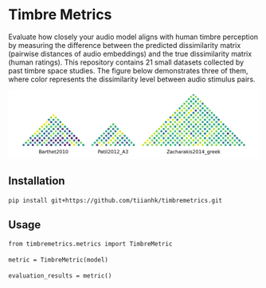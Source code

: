 # Timbre Metrics

Evaluate how closely your audio model aligns with human timbre perception by measuring the difference between the predicted dissimilarity matrix (pairwise distances of audio embeddings) and the true dissimilarity matrix (human ratings). This repository contains 21 small datasets collected by past timbre space studies. The figure below demonstrates three of them, where color represents the dissimilarity level between audio stimulus pairs.

![Dissimilarities between audio stimuli judged by humans](assets/true_dissim.png)

## Installation
```
pip install git+https://github.com/tiianhk/timbremetrics.git
```

## Usage
```
from timbremetrics.metrics import TimbreMetric

metric = TimbreMetric(model)

evaluation_results = metric()
```
